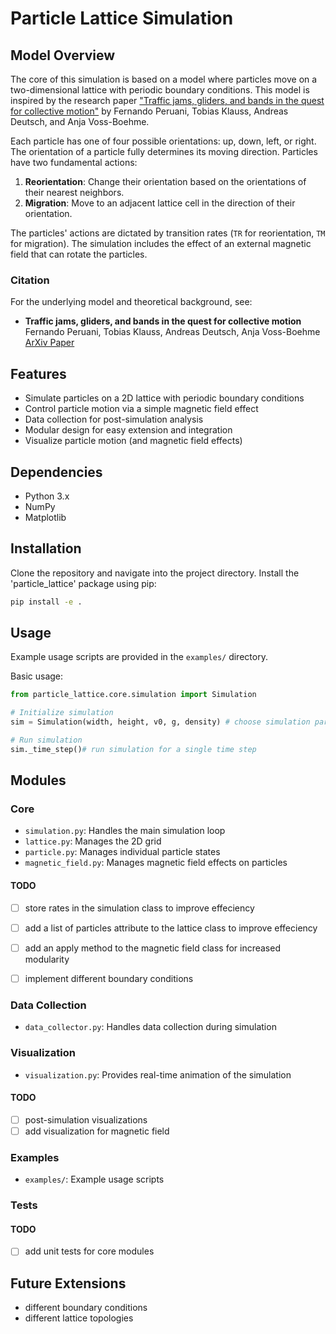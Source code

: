 # Particle Lattice Simulation

## Model Overview

The core of this simulation is based on a model where particles move on a two-dimensional lattice with periodic boundary conditions. This model is inspired by the research paper ["Traffic jams, gliders, and bands in the quest for collective motion"](https://arxiv.org/pdf/1302.3797.pdf) by Fernando Peruani, Tobias Klauss, Andreas Deutsch, and Anja Voss-Boehme.

Each particle has one of four possible orientations: up, down, left, or right. The orientation of a particle fully determines its moving direction. Particles have two fundamental actions:

1. **Reorientation**: Change their orientation based on the orientations of their nearest neighbors.
2. **Migration**: Move to an adjacent lattice cell in the direction of their orientation.

The particles' actions are dictated by transition rates (`TR` for reorientation, `TM` for migration). The simulation includes the effect of an external magnetic field that can rotate the particles.

### Citation

For the underlying model and theoretical background, see:

- **Traffic jams, gliders, and bands in the quest for collective motion**  
  Fernando Peruani, Tobias Klauss, Andreas Deutsch, Anja Voss-Boehme  
  [ArXiv Paper](https://arxiv.org/pdf/1302.3797.pdf)

## Features

- Simulate particles on a 2D lattice with periodic boundary conditions
- Control particle motion via a simple magnetic field effect
- Data collection for post-simulation analysis
- Modular design for easy extension and integration
- Visualize particle motion (and magnetic field effects)

## Dependencies

- Python 3.x
- NumPy
- Matplotlib

## Installation

Clone the repository and navigate into the project directory. Install the 'particle_lattice' package using pip:

```bash
pip install -e .
```

## Usage

Example usage scripts are provided in the `examples/` directory.

Basic usage:

```python
from particle_lattice.core.simulation import Simulation

# Initialize simulation
sim = Simulation(width, height, v0, g, density) # choose simulation parameters here

# Run simulation
sim._time_step()# run simulation for a single time step
```

## Modules

### Core

- `simulation.py`: Handles the main simulation loop
- `lattice.py`: Manages the 2D grid
- `particle.py`: Manages individual particle states
- `magnetic_field.py`: Manages magnetic field effects on particles

#### TODO
- [  ] store rates in the simulation class to improve effeciency
- [  ] add a list of particles attribute to the lattice class to improve effeciency
- [  ] add an apply method to the magnetic field class for increased modularity
- [  ] implement different boundary conditions


### Data Collection

- `data_collector.py`: Handles data collection during simulation

### Visualization

- `visualization.py`: Provides real-time animation of the simulation

#### TODO
- [  ] post-simulation visualizations
- [  ] add visualization for magnetic field

### Examples

- `examples/`: Example usage scripts

### Tests

#### TODO
- [  ] add unit tests for core modules


## Future Extensions

- different boundary conditions
- different lattice topologies





